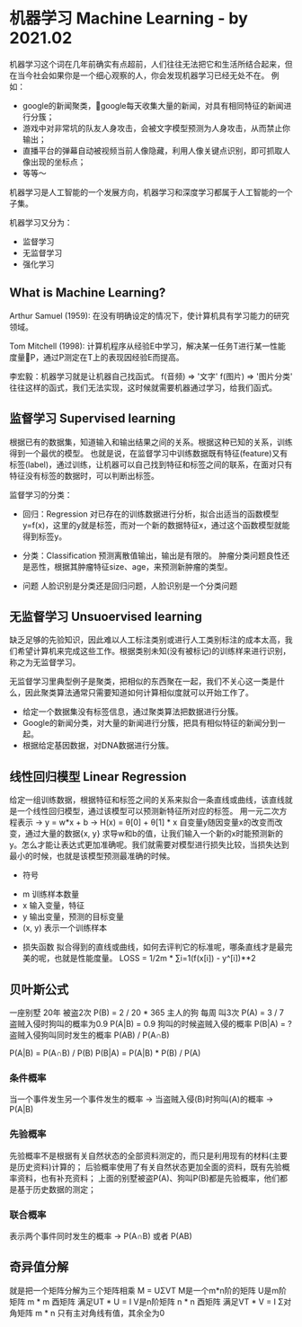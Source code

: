 机器学习 Machine Learning - by 2021.02
========================
机器学习这个词在几年前确实有点超前，人们往往无法把它和生活所结合起来，但在当今社会如果你是一个细心观察的人，你会发现机器学习已经无处不在。
例如：
- google的新闻聚类，google每天收集大量的新闻，对具有相同特征的新闻进行分簇；
- 游戏中对非常坑的队友人身攻击，会被文字模型预测为人身攻击，从而禁止你输出；
- 直播平台的弹幕自动被视频当前人像隐藏，利用人像关键点识别，即可抓取人像出现的坐标点；
- 等等～

机器学习是人工智能的一个发展方向，机器学习和深度学习都属于人工智能的一个子集。

机器学习又分为：
- 监督学习
- 无监督学习
- 强化学习

## What is Machine Learning?
Arthur Samuel (1959): 在没有明确设定的情况下，使计算机具有学习能力的研究领域。

Tom Mitchell (1998): 计算机程序从经验E中学习，解决某一任务T进行某一性能度量P，通过P测定在T上的表现因经验E而提高。

李宏毅：机器学习就是让机器自己找函式。
f(音频) => '文字'
f(图片) => '图片分类'
往往这样的函式，我们无法实现，这时候就需要机器通过学习，给我们函式。

## 监督学习 Supervised learning
根据已有的数据集，知道输入和输出结果之间的关系。根据这种已知的关系，训练得到一个最优的模型。
也就是说，在监督学习中训练数据既有特征(feature)又有标签(label)，通过训练，让机器可以自己找到特征和标签之间的联系，在面对只有特征没有标签的数据时，可以判断出标签。

监督学习的分类：
* 回归：Regression
对已存在的训练数据进行分析，拟合出适当的函数模型y=f(x)，这里的y就是标签，而对一个新的数据特征x，通过这个函数模型就能得到标签y。

* 分类：Classification
预测离散值输出，输出是有限的。
肿瘤分类问题良性还是恶性，根据其肿瘤特征size、age，来预测新肿瘤的类型。

* 问题
人脸识别是分类还是回归问题，人脸识别是一个分类问题


## 无监督学习 Unsuoervised learning
缺乏足够的先验知识，因此难以人工标注类别或进行人工类别标注的成本太高，我们希望计算机来完成这些工作。根据类别未知(没有被标记)的训练样来进行识别，称之为无监督学习。

无监督学习里典型例子是聚类，把相似的东西聚在一起，我们不关心这一类是什么，因此聚类算法通常只需要知道如何计算相似度就可以开始工作了。

* 给定一个数据集没有标签信息，通过聚类算法把数据进行分簇。
* Google的新闻分类，对大量的新闻进行分簇，把具有相似特征的新闻分到一起。
* 根据给定基因数据，对DNA数据进行分簇。


## 线性回归模型 Linear Regression
给定一组训练数据，根据特征和标签之间的关系来拟合一条直线或曲线，该直线就是一个线性回归模型，通过该模型可以预测新特征所对应的标签。
用一元二次方程表示 -> y = w*x + b -> H(x) = θ[0] + θ[1] * x
自变量y随因变量x的改变而改变，通过大量的数据{x, y} 求导w和b的值，让我们输入一个新的x时能预测新的y。怎么才能让表达式更加准确呢。我们就需要对模型进行损失比较，当损失达到最小的时候，也就是该模型预测最准确的时候。

* 符号
 - m 训练样本数量
 - x 输入变量，特征
 - y 输出变量，预测的目标变量
 - (x, y) 表示一个训练样本

* 损失函数
拟合得到的直线或曲线，如何去评判它的标准呢，哪条直线才是最完美的呢，也就是性能度量。
LOSS = 1/2m * ∑i=1(f(x[i]) - y^[i])**2


## 贝叶斯公式
一座别墅 20年 被盗2次      P(B) = 2 / 20 * 365
主人的狗 每周 叫3次        P(A) = 3 / 7
盗贼入侵时狗叫的概率为0.9   P(A|B) = 0.9
狗叫的时候盗贼入侵的概率    P(B|A) = ?
盗贼入侵狗叫同时发生的概率   P(AB) / P(A∩B)

P(A|B) = P(A∩B) / P(B)
P(B|A) = P(A|B) * P(B) / P(A)

### 条件概率
当一个事件发生另一个事件发生的概率 -> 当盗贼入侵(B)时狗叫(A)的概率 -> P(A|B)
### 先验概率
先验概率不是根据有关自然状态的全部资料测定的，而只是利用现有的材料(主要是历史资料)计算的；
后验概率使用了有关自然状态更加全面的资料，既有先验概率资料，也有补充资料；
上面的别墅被盗P(A)、狗叫P(B)都是先验概率，他们都是基于历史数据的测定；
### 联合概率
表示两个事件同时发生的概率 -> P(A∩B) 或者 P(AB)


## 奇异值分解
就是把一个矩阵分解为三个矩阵相乘
M = UΣVT
M是一个m*n阶的矩阵
U是m阶矩阵 m * m  酉矩阵 满足UT * U = I
V是n阶矩阵 n * n  酉矩阵 满足VT * V = I
Σ对角矩阵  m * n  只有主对角线有值，其余全为0